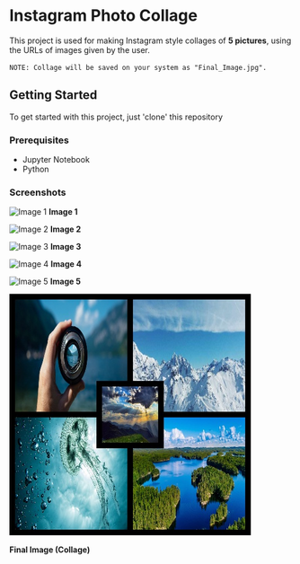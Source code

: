 # Instagram Photo Collage

This project is used for making Instagram style collages of **5 pictures**,
using the URLs of images given by the user.

```
NOTE: Collage will be saved on your system as "Final_Image.jpg".
```

## Getting Started

To get started with this project, just 'clone' this repository

### Prerequisites

* Jupyter Notebook
* Python 


### Screenshots

![Image 1](https://www.w3schools.com/howto/img_snow_wide.jpg)
**Image 1**

![Image 2](https://filedn.com/ltOdFv1aqz1YIFhf4gTY8D7/ingus-info/BLOGS/Photography-stocks3/stock-photography-slider.jpg)
**Image 2**

![Image 3](https://therightsofnature.org/wp-content/uploads/2018/01/turkey-3048299_1920-1366x550.jpg)
**Image 3**

![Image 4](https://p.bigstockphoto.com/GeFvQkBbSLaMdpKXF1Zv_bigstock-Aerial-View-Of-Blue-Lakes-And--227291596.jpg)
**Image 4**

![Image 5](https://www.gettyimages.pt/gi-resources/images/Homepage/Hero/PT/PT_hero_42_153645159.jpg)
**Image 5**

![Final_Image](Final_Image.jpg)

**Final Image (Collage)**